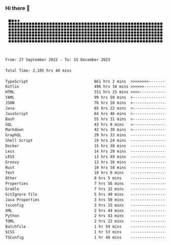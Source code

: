 ### Hi there 👋

<picture>
  <source media="(prefers-color-scheme: dark)" srcset="https://raw.githubusercontent.com/heyline/heyline/output/github-contribution-grid-snake-dark.svg">
  <source media="(prefers-color-scheme: light)" srcset="https://raw.githubusercontent.com/heyline/heyline/output/github-contribution-grid-snake.svg">
  <img alt="github contribution grid snake animation" src="https://raw.githubusercontent.com/heyline/heyline/output/github-contribution-grid-snake.svg">
</picture>

<!--START_SECTION:waka-->

```txt
From: 27 September 2022 - To: 15 December 2023

Total Time: 2,105 hrs 40 mins

TypeScript                             661 hrs 2 mins  >>>>>>>>-----------------   31.39 %
Kotlin                                 496 hrs 34 mins >>>>>>-------------------   23.58 %
HTML                                   311 hrs 25 mins >>>>---------------------   14.79 %
YAML                                   99 hrs 50 mins  >------------------------   04.74 %
JSON                                   76 hrs 18 mins  >------------------------   03.62 %
Java                                   65 hrs 22 mins  >------------------------   03.10 %
JavaScript                             64 hrs 46 mins  >------------------------   03.08 %
Bash                                   55 hrs 31 mins  >------------------------   02.64 %
SQL                                    43 hrs 8 mins   >------------------------   02.05 %
Markdown                               42 hrs 30 mins  >------------------------   02.02 %
GraphQL                                29 hrs 33 mins  -------------------------   01.40 %
Shell Script                           19 hrs 24 mins  -------------------------   00.92 %
Docker                                 15 hrs 38 mins  -------------------------   00.74 %
Less                                   14 hrs 20 mins  -------------------------   00.68 %
LESS                                   13 hrs 49 mins  -------------------------   00.66 %
Groovy                                 13 hrs 16 mins  -------------------------   00.63 %
Rust                                   10 hrs 58 mins  -------------------------   00.52 %
Text                                   10 hrs 9 mins   -------------------------   00.48 %
Other                                  8 hrs 5 mins    -------------------------   00.38 %
Properties                             7 hrs 56 mins   -------------------------   00.38 %
Gradle                                 7 hrs 32 mins   -------------------------   00.36 %
GitIgnore file                         5 hrs 49 mins   -------------------------   00.28 %
Java Properties                        3 hrs 50 mins   -------------------------   00.18 %
tsconfig                               3 hrs 15 mins   -------------------------   00.15 %
XML                                    2 hrs 44 mins   -------------------------   00.13 %
Python                                 2 hrs 43 mins   -------------------------   00.13 %
TOML                                   2 hrs 22 mins   -------------------------   00.11 %
Batchfile                              1 hr 59 mins    -------------------------   00.09 %
SCSS                                   1 hr 53 mins    -------------------------   00.09 %
TSConfig                               1 hr 48 mins    -------------------------   00.09 %
```

<!--END_SECTION:waka-->

